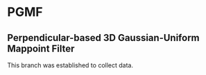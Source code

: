# PGMF
## **Perpendicular-based 3D Gaussian-Uniform Mappoint Filter**
This branch was established to collect data.